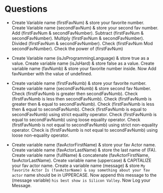 # **Questions**

* Create Variable name (firstFavNum) & store your favorite number. Create Variable name (secondFavNum) & store your second fav number. Add (firstFavNum & secondFavNumber). Subtract (firstFavNum & secondFavNumber). Multiply (firstFavNum & secondFavNumber). Divided (firstFavNum & secondFavNumber). Check (firstFavNum Mod secondFavNumber). Check the power of (firstFavNum)

* Create Variable name (isJsProgrammingLanguage) & store true as a value. Create variable name (isJsHard) & store false as a value. Create variable name (favNumb) & store your favorite number inside. Now Add favNumber with the value of undefined.

* Create variable name (firstFavNumb) & store your favorite number. Create variable name (secondFavNumb) & store second fav Number. Check (firstFavNumb is greater then secondFavNumb). Check (firstFavNumb is less then secondFavNumb). Check (firstFavNumb is greater then & equal to secondFavNumb). Check (firstFavNumb is less then & equal to secondFavNumb). Check (firstFavNumb is equal to secondFavNumb) using strict equality operator. Check (firstFavNumb is equal to secondFavNumb) using loose equality operator. Check (firstFavNumb is not equal to secondFavNumb) using strict non-equality operator. Check is (firstFavNumb is not equal to secondFavNumb) using loose non-equality operator.

* Create variable name (favActorFirstName) & store your fav Actor name. Create variable name (favActorLastName) & store the last name of (FA). Create variable name (fullName) & concatenate (favActorFirstName, favActorLastName). Create variable name (uppercase) & CAPITALIZE your fav actor name. Create a variable name (message) & store `My favorite Actor Is (favActorName) & say something about your fav actor` name should be in UPPERCASE. Now append this message to the (message variable) `his best show is Silicon Valley`.
Now Log your Message.